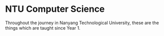 ﻿# NTU Computer Science 
Throughout the journey in Nanyang Technological University, these are the things which are taught since Year 1.
